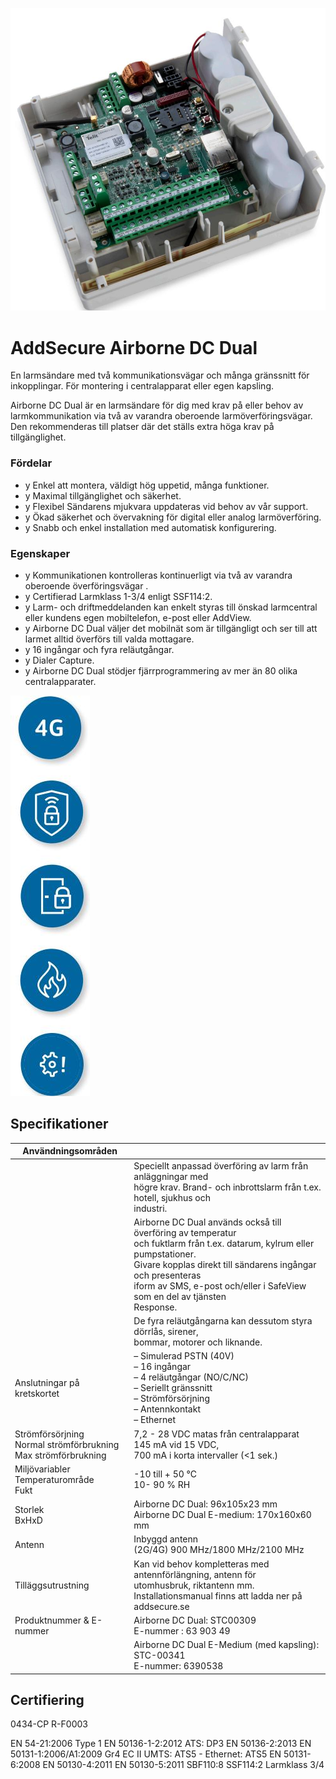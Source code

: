 ![](_page_0_Picture_2.jpeg)

# **AddSecure Airborne DC Dual**

En larmsändare med två kommunikationsvägar och många gränssnitt för inkopplingar. För montering i centralapparat eller egen kapsling.

Airborne DC Dual är en larmsändare för dig med krav på eller behov av larmkommunikation via två av varandra oberoende larmöverföringsvägar. Den rekommenderas till platser där det ställs extra höga krav på tillgänglighet.

### **Fördelar**

- y Enkel att montera, väldigt hög uppetid, många funktioner.
- y Maximal tillgänglighet och säkerhet.
- y Flexibel Sändarens mjukvara uppdateras vid behov av vår support.
- y Ökad säkerhet och övervakning för digital eller analog larmöverföring.
- y Snabb och enkel installation med automatisk konfigurering.

### **Egenskaper**

- y Kommunikationen kontrolleras kontinuerligt via två av varandra oberoende överföringsvägar .
- y Certifierad Larmklass 1-3/4 enligt SSF114:2.
- y Larm- och driftmeddelanden kan enkelt styras till önskad larmcentral eller kundens egen mobiltelefon, e-post eller AddView.
- y Airborne DC Dual väljer det mobilnät som är tillgängligt och ser till att larmet alltid överförs till valda mottagare.
- y 16 ingångar och fyra reläutgångar.
- y Dialer Capture.
- y Airborne DC Dual stödjer fjärrprogrammering av mer än 80 olika centralapparater.

![](_page_0_Figure_20.jpeg)

## **Specifikationer**

| Användningsområden                                                  |                                                                                                                                                                                                                                                                                |
|---------------------------------------------------------------------|--------------------------------------------------------------------------------------------------------------------------------------------------------------------------------------------------------------------------------------------------------------------------------|
|                                                                     | Speciellt anpassad överföring av larm från anläggningar med<br>högre krav. Brand- och inbrottslarm från t.ex. hotell, sjukhus och<br>industri.                                                                                                                                 |
|                                                                     | Airborne DC Dual används också till överföring av temperatur<br>och fuktlarm från t.ex. datarum, kylrum eller pumpstationer.<br>Givare kopplas direkt till sändarens ingångar och presenteras<br>iform av SMS, e-post och/eller i SafeView som en del av tjänsten<br>Response. |
|                                                                     | De fyra reläutgångarna kan dessutom styra dörrlås, sirener,<br>bommar, motorer och liknande.                                                                                                                                                                                   |
| Anslutningar på kretskortet                                         | – Simulerad PSTN (40V)<br>– 16 ingångar<br>– 4 reläutgångar (NO/C/NC)<br>– Seriellt gränssnitt<br>– Strömförsörjning<br>– Antennkontakt<br>– Ethernet                                                                                                                          |
| Strömförsörjning<br>Normal strömförbrukning<br>Max strömförbrukning | 7,2 - 28 VDC matas från centralapparat<br>145 mA vid 15 VDC,<br>700 mA i korta intervaller (<1 sek.)                                                                                                                                                                           |
| Miljövariabler<br>Temperaturområde<br>Fukt                          | -10 till + 50 °C<br>10- 90 % RH                                                                                                                                                                                                                                                |
| Storlek<br>BxHxD                                                    | Airborne DC Dual: 96x105x23 mm<br>Airborne DC Dual E-medium: 170x160x60 mm                                                                                                                                                                                                     |
| Antenn                                                              | Inbyggd antenn<br>(2G/4G) 900 MHz/1800 MHz/2100 MHz                                                                                                                                                                                                                            |
| Tilläggsutrustning                                                  | Kan vid behov kompletteras med antennförlängning, antenn för<br>utomhusbruk, riktantenn mm.<br>Installationsmanual finns att ladda ner på addsecure.se                                                                                                                         |
| Produktnummer & E-nummer                                            | Airborne DC Dual: STC00309<br>E-nummer : 63 903 49                                                                                                                                                                                                                             |
|                                                                     | Airborne DC Dual E-Medium (med kapsling): STC-00341<br>E-nummer: 6390538                                                                                                                                                                                                       |

## **Certifiering**

0434-CP R-F0003

EN 54-21:2006 Type 1 EN 50136-1-2:2012 ATS: DP3 EN 50136-2:2013 EN 50131-1:2006/A1:2009 Gr4 EC II UMTS: ATS5 - Ethernet: ATS5 EN 50131-6:2008 EN 50130-4:2011 EN 50130-5:2011 SBF110:8 SSF114:2 Larmklass 3/4